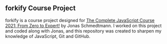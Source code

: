 ## forkify Course Project

forkify is a course project designed for [The Complete JavaScript Course 2021: From Zero to Expert!](https://www.udemy.com/course/the-complete-javascript-course/) by Jonas Schmedtmann. I worked on this project and coded along with Jonas, and this repository was created to sharpen my knowledge of JavaScript, Git and GitHub.

